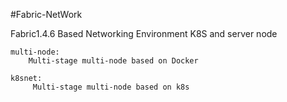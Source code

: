 #Fabric-NetWork

Fabric1.4.6 Based Networking Environment K8S and server node

````cassandraql
multi-node:
    Multi-stage multi-node based on Docker

k8snet:
     Multi-stage multi-node based on k8s
````
